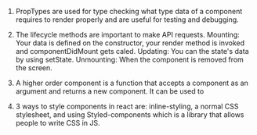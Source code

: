 1. PropTypes are used for type checking what type data of a component requires to render properly and are useful for testing and debugging.

 2. The lifecycle methods are important to make API requests. Mounting: Your data is defined on the constructor, your render method is invoked and componentDidMount gets caled. Updating: You can the state's data by using setState. Unmounting: When the component is removed from the screen.

 3. A higher order component is a function that accepts a component as an argument and returns a new component. It can be used to 

 4. 3 ways to style components in react are: inline-styling, a normal CSS stylesheet, and using Styled-components which is a library that allows people to write CSS in JS.
